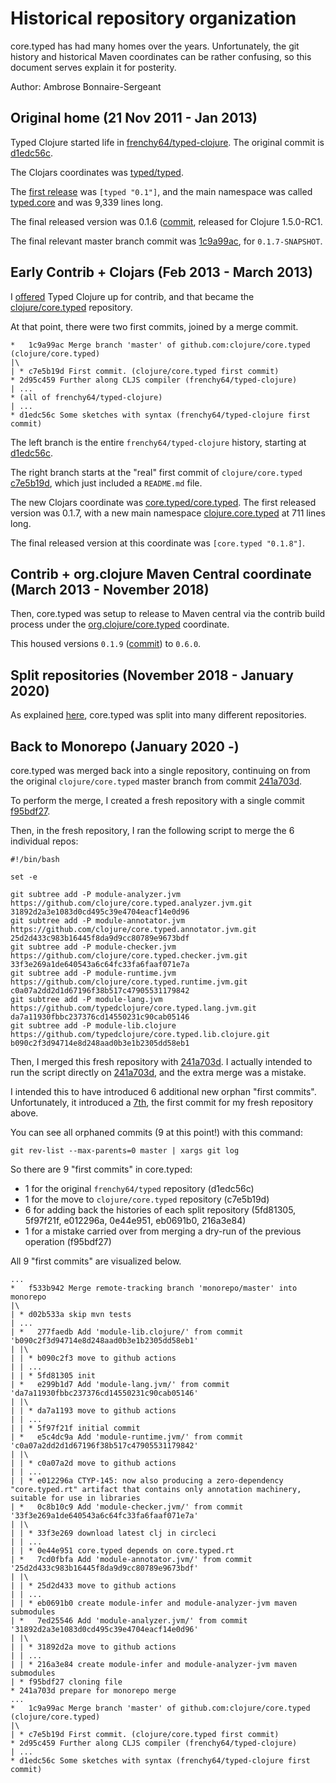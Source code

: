 # Historical repository organization

core.typed has had many homes over the years. Unfortunately, the
git history and historical Maven coordinates can be rather confusing,
so this document serves explain it for posterity.

Author: Ambrose Bonnaire-Sergeant

## Original home (21 Nov 2011 - Jan 2013)

Typed Clojure started life in [frenchy64/typed-clojure](https://github.com/frenchy64/typed-clojure).
The original commit is [d1edc56c](https://github.com/frenchy64/typed-clojure/commit/d1edc56cc5b8ed6c2e380bff2d7c28d43968bf1b).

The Clojars coordinates was [typed/typed](https://clojars.org/typed).

The [first release](https://clojars.org/typed/versions/0.1) was `[typed "0.1"]`, and the
main namespace was called [typed.core](https://github.com/frenchy64/typed-clojure/blob/829f1d80e598e21be5cdb809d8f741c525b5332e/src/typed/core.clj)
and was 9,339 lines long.

The final released version was 0.1.6 ([commit](https://github.com/frenchy64/typed-clojure/commit/4351318ffc1ab0c2b91550c5c165db27fbdcb474),
released for Clojure 1.5.0-RC1.

The final relevant master branch commit was [1c9a99ac](https://github.com/frenchy64/typed-clojure/commit/1c9a99ac7387545caed545bdcfa4c183c31fdbe8),
for `0.1.7-SNAPSHOT`.

## Early Contrib + Clojars (Feb 2013 - March 2013)

I [offered](https://groups.google.com/d/msg/clojure-dev/ryYzI1Bj0p0/YNEvFxx4ESIJ) Typed Clojure up for contrib,
and that became the [clojure/core.typed](https://github.com/clojure/core.typed) repository.

At that point, there were two first commits, joined by a merge commit.

```
*   1c9a99ac Merge branch 'master' of github.com:clojure/core.typed (clojure/core.typed)
|\  
| * c7e5b19d First commit. (clojure/core.typed first commit)
* 2d95c459 Further along CLJS compiler (frenchy64/typed-clojure)
| ...
* (all of frenchy64/typed-clojure)
| ...
* d1edc56c Some sketches with syntax (frenchy64/typed-clojure first commit)
```

The left branch is the entire `frenchy64/typed-clojure` history, starting at
[d1edc56c](https://github.com/clojure/core.typed/commit/d1edc56c).

The right branch starts at the "real" first commit of `clojure/core.typed`
[c7e5b19d](https://github.com/clojure/core.typed/commit/c7e5b19d), which
just included a `README.md` file.

The new Clojars coordinate was [core.typed/core.typed](https://clojars.org/core.typed).
The first released version was 0.1.7, with a new main namespace
[clojure.core.typed](https://github.com/clojure/core.typed/blob/4da62ed2604cb6cc338e9d69476915599a2e222f/src/main/clojure/clojure/core/typed.clj)
at 711 lines long.

The final released version at this coordinate was `[core.typed "0.1.8"]`.

## Contrib + org.clojure Maven Central coordinate (March 2013 - November 2018)

Then, core.typed was setup to release to Maven central via the contrib
build process under the [org.clojure/core.typed](https://search.maven.org/artifact/org.clojure/core.typed)
coordinate.

This housed versions `0.1.9` ([commit](https://github.com/clojure/core.typed/commit/28669b31)) to `0.6.0`.

## Split repositories (November 2018 - January 2020)

As explained [here](https://groups.google.com/d/msg/clojure-dev/ij9Ynpzzaaw/hPpg65LYAwAJ), core.typed
was split into many different repositories.

## Back to Monorepo (January 2020 -)

core.typed was merged back into a single repository, continuing on from 
the original `clojure/core.typed` master branch from commit
[241a703d](https://github.com/clojure/core.typed/commit/241a703d).

To perform the merge, I created a fresh repository with a single
commit [f95bdf27](https://github.com/clojure/core.typed/commit/f95bdf27).

Then, in the fresh repository, I ran the following script to merge the 6 individual repos:

```
#!/bin/bash

set -e

git subtree add -P module-analyzer.jvm https://github.com/clojure/core.typed.analyzer.jvm.git 31892d2a3e1083d0cd495c39e4704eacf14e0d96
git subtree add -P module-annotator.jvm https://github.com/clojure/core.typed.annotator.jvm.git 25d2d433c983b16445f8da9d9cc80789e9673bdf
git subtree add -P module-checker.jvm https://github.com/clojure/core.typed.checker.jvm.git 33f3e269a1de640543a6c64fc33fa6faaf071e7a
git subtree add -P module-runtime.jvm https://github.com/clojure/core.typed.runtime.jvm.git c0a07a2dd2d1d67196f38b517c47905531179842
git subtree add -P module-lang.jvm https://github.com/typedclojure/core.typed.lang.jvm.git da7a11930fbbc237376cd14550231c90cab05146
git subtree add -P module-lib.clojure https://github.com/typedclojure/core.typed.lib.clojure.git b090c2f3d94714e8d248aad0b3e1b2305dd58eb1
```

Then, I merged this fresh repository with
[241a703d](https://github.com/clojure/core.typed/commit/241a703d).
I actually intended to run the script directly on
[241a703d](https://github.com/clojure/core.typed/commit/241a703d),
and the extra merge was a mistake.

I intended this to have introduced 6 additional new orphan "first commits".
Unfortunately, it 
introduced a [7th](https://github.com/clojure/core.typed/commit/f95bdf27),
the first commit for my fresh repository above.

You can see all orphaned commits (9 at this point!) with this command:

```
git rev-list --max-parents=0 master | xargs git log
```

So there are 9 "first commits" in core.typed:
- 1 for the original `frenchy64/typed` repository (d1edc56c)
- 1 for the move to `clojure/core.typed` repository (c7e5b19d)
- 6 for adding back the histories of each split repository (5fd81305, 5f97f21f, e012296a, 0e44e951, eb0691b0, 216a3e84)
- 1 for a mistake carried over from merging a dry-run of the previous operation (f95bdf27)

All 9 "first commits" are visualized below.

```
...
*   f533b942 Merge remote-tracking branch 'monorepo/master' into monorepo
|\  
| * d02b533a skip mvn tests
| ...
| *   277faedb Add 'module-lib.clojure/' from commit 'b090c2f3d94714e8d248aad0b3e1b2305dd58eb1'
| |\  
| | * b090c2f3 move to github actions
| | ...
| | * 5fd81305 init
| *   e299b1d7 Add 'module-lang.jvm/' from commit 'da7a11930fbbc237376cd14550231c90cab05146'
| |\  
| | * da7a1193 move to github actions
| | ...
| | * 5f97f21f initial commit
| *   e5c4dc9a Add 'module-runtime.jvm/' from commit 'c0a07a2dd2d1d67196f38b517c47905531179842'
| |\  
| | * c0a07a2d move to github actions
| | ...
| | * e012296a CTYP-145: now also producing a zero-dependency "core.typed.rt" artifact that contains only annotation machinery, suitable for use in libraries
| *   0c8b10c9 Add 'module-checker.jvm/' from commit '33f3e269a1de640543a6c64fc33fa6faaf071e7a'
| |\  
| | * 33f3e269 download latest clj in circleci
| | ...
| | * 0e44e951 core.typed depends on core.typed.rt
| *   7cd0fbfa Add 'module-annotator.jvm/' from commit '25d2d433c983b16445f8da9d9cc80789e9673bdf'
| |\  
| | * 25d2d433 move to github actions
| | ...
| | * eb0691b0 create module-infer and module-analyzer-jvm maven submodules
| *   7ed25546 Add 'module-analyzer.jvm/' from commit '31892d2a3e1083d0cd495c39e4704eacf14e0d96'
| |\  
| | * 31892d2a move to github actions
| | ...
| | * 216a3e84 create module-infer and module-analyzer-jvm maven submodules
| * f95bdf27 cloning file
* 241a703d prepare for monorepo merge
...
*   1c9a99ac Merge branch 'master' of github.com:clojure/core.typed (clojure/core.typed)
|\  
| * c7e5b19d First commit. (clojure/core.typed first commit)
* 2d95c459 Further along CLJS compiler (frenchy64/typed-clojure)
| ...
* d1edc56c Some sketches with syntax (frenchy64/typed-clojure first commit)
```
